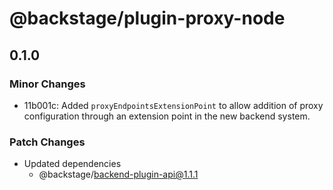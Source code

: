 # @backstage/plugin-proxy-node

## 0.1.0

### Minor Changes

- 11b001c: Added `proxyEndpointsExtensionPoint` to allow addition of proxy configuration through an extension point in the new backend system.

### Patch Changes

- Updated dependencies
  - @backstage/backend-plugin-api@1.1.1
